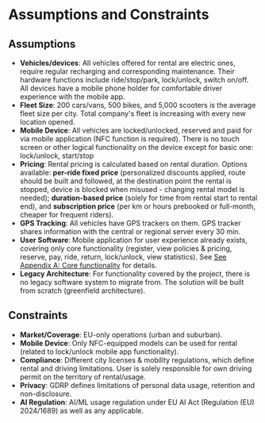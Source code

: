 # Assumptions and Constraints

## Assumptions
- **Vehicles/devices**: All vehicles offered for rental are electric ones, require regular recharging and corresponding maintenance. Their hardware functions include ride/stop/park, lock/unlock, switch on/off. All devices have a mobile phone holder for comfortable driver experience with the mobile app.
- **Fleet Size**: 200 cars/vans, 500 bikes, and 5,000 scooters is the average fleet size per city. Total company's fleet is increasing with every new location opened. 
- **Mobile Device**: All vehicles are locked/unlocked, reserved and paid for via mobile application (NFC function is required). There is no touch screen or other logical functionality on the device except for basic one: lock/unlock, start/stop
- **Pricing**: Rental pricing is calculated based on rental duration. Options available: **per-ride fixed price** (personalized discounts applied, route should be built and followed, at the destination point the rental is stopped, device is blocked when misused - changing rental model is needed); **duration-based price** (solely for time from rental start to rental end), and **subscription price** (per km or hours prebooked or full-month, cheaper for frequent riders).
- **GPS Tracking**: All vehicles have GPS trackers on them. GPS tracker shares information with the central or regional server every 30 min.
- **User Software**: Mobile application for user experience already exists, covering only core functionality (register, view policies & pricing, reserve, pay, ride, return, lock/unlock, view statistics). See [See Appendix A: Core functionality](Appendix%20A:%20Core%20functionality.md) for details.  
- **Legacy Architecture**: For functionality covered by the project, there is no legacy software system to migrate from. The solution will be built from scratch (greenfield architecture).


## Constraints
- **Market/Coverage**: EU-only operations (urban and suburban).
- **Mobile Device**: Only NFC-equipped models can be used for rental (related to lock/unlock mobile app functionality). 
- **Compliance**: Different city licenses & mobility regulations, which define rental and driving limitations. User is solely responsible for own driving permit on the territory of rental/usage.
- **Privacy**: GDRP defines limitations of personal data usage, retention and non-disclosure.
- **AI Regulation**: AI/ML usage regulation under EU AI Act (Regulation (EU) 2024/1689) as well as any applicable.





